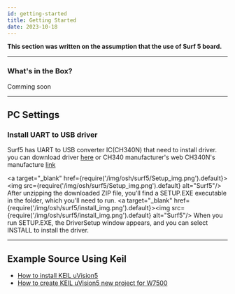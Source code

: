 ```yaml
---
id: getting-started
title: Getting Started
date: 2023-10-18
---
```


**This section was written on the assumption that the use of Surf 5 board.**

-----

### What's in the Box?

Comming soon
<!--
|                                                                              |
| ---------------------------------------------------------------------------- |
| ![](/img/products/wiz750sr/gettingstarted/wiz750sr-ttl-evb_package_1024x858.jpg) |
| Figure: ***WIZ750SR Rev. 1.1 Evaluation Board Package***                     |

The WIZ750SR-232 evaluation board package contains the following parts.

  - WIZ750SR-232 Module
  - WIZ750SR-232/TTL-EVB Evaluation Board
  - Cables (Ethernet / Serial / Micro USB Type B)

The entire list of parts of the board is available at the [WIZ750SR Overview: Product Contents](./Overview-EN.md#product-contents) page.

-->
-----

## PC Settings

  ### Install UART to USB driver 

  Surf5 has UART to USB converter IC(CH340N) that need to install driver.
  you can download driver <a href="https://github.com/Wiznet/Hardware-Files-of-WIZnet/raw/master/01_iMCU/W7500P/Surf5/Doc/CH340N/Driver.ZIP">here</a> or CH340 manufacturer's web
  CH340N's manufacture [link](https://wch-ic.com/downloads/CH341SER_ZIP.html)

<a target="_blank" href={require('/img/osh/surf5/Setup_img.png').default}><img src={require('/img/osh/surf5/Setup_img.png').default} alt="Surf5"/></a>
  After unzipping the downloaded ZIP file, you'll find a SETUP.EXE executable in the folder, which you'll need to run.
<a target="_blank" href={require('/img/osh/surf5/install_img.png').default}><img src={require('/img/osh/surf5/install_img.png').default} alt="Surf5"/></a>
  When you run SETUP.EXE, the DriverSetup window appears, and you can select INSTALL to install the driver.

-----

## Example Source Using Keil

* [How to install KEIL uVision5](./../../iMCU/W7500/documents/appnote/How_to_install_KEIL.md)
* [How to create KEIL uVision5 new project for W7500](./../../iMCU/W7500/documents/appnote/How_to_make_KEIL_new_project_for_W7500.md)


